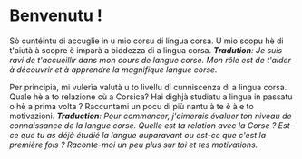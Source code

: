# Benvenutu ! 

Sò cuntéintu di accuglie in u mio corsu di lingua corsa. U mio scopu hè di t'aiutà à scopre è imparà a biddezza di a lingua corsa.
_**Tradution**: Je suis ravi de t'accueillir dans mon cours de langue corse. Mon rôle est de t'aider à découvrir et à apprendre la magnifique langue corse._

Per principià, mi vulerìa valutà u to livellu di cunniscenza di a lingua corsa. Quale hè a to relazione cù a Corsica? Hai dighjà studiatu a lingua in passatu o hè a prima volta ? Raccuntami un pocu di più nantu à te è à e to motivazioni.
_**Traduction**: Pour commencer, j'aimerais évaluer ton niveau de connaissance de la langue corse. Quelle est ta relation avec la Corse ? Est-ce que tu as déjà étudié la langue auparavant ou est-ce que c'est la première fois ? Raconte-moi un peu plus sur toi et tes motivations._